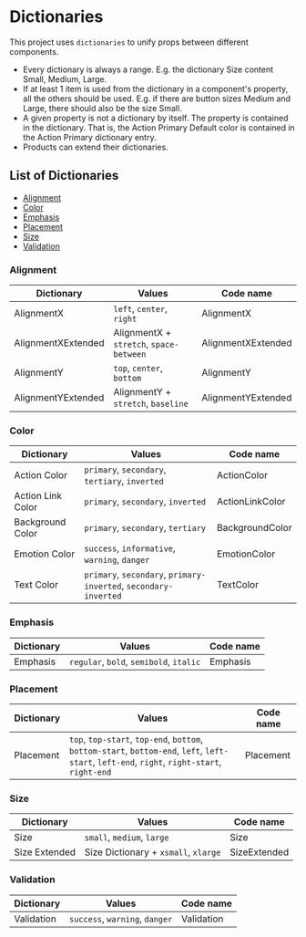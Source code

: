 # Dictionaries

This project uses `dictionaries` to unify props between different components.

- Every dictionary is always a range. E.g. the dictionary Size content Small, Medium, Large.
- If at least 1 item is used from the dictionary in a component's property, all the others should be used. E.g. if there are button sizes Medium and Large, there should also be the size Small.
- A given property is not a dictionary by itself. The property is contained in the dictionary. That is, the Action Primary Default color is contained in the Action Primary dictionary entry.
- Products can extend their dictionaries.

## List of Dictionaries

- [Alignment](#alignment)
- [Color](#color)
- [Emphasis](#emphasis)
- [Placement](#placement)
- [Size](#size)
- [Validation](#validation)

### Alignment

| Dictionary         | Values                                  | Code name          |
| ------------------ | --------------------------------------- | ------------------ |
| AlignmentX         | `left`, `center`, `right`               | AlignmentX         |
| AlignmentXExtended | AlignmentX + `stretch`, `space-between` | AlignmentXExtended |
| AlignmentY         | `top`, `center`, `bottom`               | AlignmentY         |
| AlignmentYExtended | AlignmentY + `stretch`, `baseline`      | AlignmentYExtended |

### Color

| Dictionary        | Values                                                           | Code name       |
| ----------------- | ---------------------------------------------------------------- | --------------- |
| Action Color      | `primary`, `secondary`, `tertiary`, `inverted`                   | ActionColor     |
| Action Link Color | `primary`, `secondary`, `inverted`                               | ActionLinkColor |
| Background Color  | `primary`, `secondary`, `tertiary`                               | BackgroundColor |
| Emotion Color     | `success`, `informative`, `warning`, `danger`                    | EmotionColor    |
| Text Color        | `primary`, `secondary`, `primary-inverted`, `secondary-inverted` | TextColor       |

### Emphasis

| Dictionary | Values                                  | Code name |
| ---------- | --------------------------------------- | --------- |
| Emphasis   | `regular`, `bold`, `semibold`, `italic` | Emphasis  |

### Placement

| Dictionary | Values                                                                                                                                       | Code name |
| ---------- | -------------------------------------------------------------------------------------------------------------------------------------------- | --------- |
| Placement  | `top`, `top-start`, `top-end`, `bottom`, `bottom-start`, `bottom-end`, `left`, `left-start`, `left-end`, `right`, `right-start`, `right-end` | Placement |

### Size

| Dictionary    | Values                               | Code name    |
| ------------- | ------------------------------------ | ------------ |
| Size          | `small`, `medium`, `large`           | Size         |
| Size Extended | Size Dictionary + `xsmall`, `xlarge` | SizeExtended |

### Validation

| Dictionary | Values                         | Code name  |
| ---------- | ------------------------------ | ---------- |
| Validation | `success`, `warning`, `danger` | Validation |
